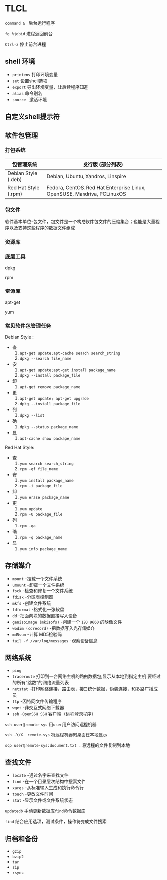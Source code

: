 # TLCL

`command & ` 后台运行程序

`fg %jobid` 进程返回前台

`Ctrl-z` 停止前台进程

## shell 环境
- `printenv` 打印环境变量
- `set` 设置shell选项
- `export` 导出环境变量，让后续程序知道
- `alias` 命令别名
- `source ` 激活环境

## 自定义shell提示符


## 软件包管理

### 打包系统

|包管理系统	|发行版 (部分列表)|
|------|------|
Debian Style (.deb)	|Debian, Ubuntu, Xandros, Linspire|
Red Hat Style (.rpm)|	Fedora, CentOS, Red Hat Enterprise Linux, OpenSUSE, Mandriva, PCLinuxOS|


### 包文件
软件基本单位-包文件，包文件是一个构成软件包文件的压缩集合；也能是大量程序以及支持这些程序的数据文件组成

### 资源库

### 底层工具
dpkg  

rpm

### 资源库
apt-get 

yum

### 常见软件包管理任务

Debian Style :
- 查 
	1. `apt-get update;apt-cache search search_string`
	2. `dpkg --search file_name`
- 安  
	1. `apt-get update;apt-get install package_name`
	2. `dpkg --install package_file`
- 卸  
	1. `apt-get remove package_name`
- 更  
	1. `apt-get update; apt-get upgrade`
	2. `dpkg --install package_file`
- 列  
	1. `dpkg --list`
- 确  
	1. `dpkg --status package_name`
- 显  
	1. `apt-cache show package_name`
	
Red Hat Style:
- 查 
	1. `yum search search_string`
	2. `rpm -qf file_name`
- 安  
	1. `yum install package_name`
	2. `rpm -i package_file`
- 卸  
	1. `yum erase package_name`
- 更  
	1. `yum update`  
	2. `rpm -U package_file`
- 列  
	1. `rpm -qa`
- 确  
	1. `rpm -q package_name`
- 显  
	1. `yum info package_name`


## 存储媒介

- `mount` –挂载一个文件系统
- `umount` –卸载一个文件系统
- `fsck` -检查和修复一个文件系统
- `fdisk` -分区表控制器
- `mkfs` -创建文件系统
- `fdformat` -格式化一张软盘
- `dd` -把面向块的数据直接写入设备
- `genisoimage (mkisofs)` -创建一个 `ISO 9660` 的映像文件
- `wodim (cdrecord)` -把数据写入光存储媒介
- `md5sum` -计算 MD5检验码
- `tail -f /var/log/messages` -观察设备信息 

## 网络系统

- `ping`
- `traceroute` 打印到一台网络主机的路由数据包;显示从本地到指定主机 要经过的所有“跳数”的网络流量列表
- `netstat` -打印网络连接，路由表，接口统计数据，伪装连接，和多路广播成员
- `ftp` -因特网文件传输程序
- `wget` -非交互式网络下载器
- `ssh` -`OpenSSH SSH` 客户端（远程登录程序）


`ssh user@remote-sys` 用`user`用户访问远程机器

`ssh -Y/X  remote-sys` 将远程机器的桌面在本地显示

`scp user@remote-sys:document.txt .` 将远程的文件复制到本地

## 查找文件
- `locate` -通过名字来查找文件
- `find` -在一个目录层次结构中搜索文件
- `xargs` -从标准输入生成和执行命令行
- `touch` -更改文件时间
- `stat` -显示文件或文件系统状态

`updatedb` 手动更新数据库`find`命令数据库

`find` 结合应用选项，测试条件，操作符完成文件搜索

## 归档和备份
- `gzip`
- `bzip2`
- `tar`
- `zip`
- `rsync`









